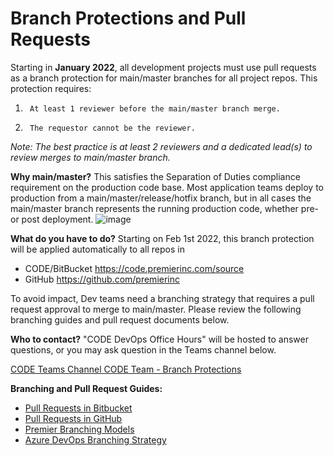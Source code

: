 # Branch Protections and Pull Requests
 
Starting in **January 2022**, all development projects must use pull requests as a branch protection for main/master branches for all project repos. This protection requires:
1.      At least 1 reviewer before the main/master branch merge.
2.      The requestor cannot be the reviewer.
_Note: The best practice is at least 2 reviewers and a dedicated lead(s) to review merges to main/master branch._
 
**Why main/master?**
This satisfies the Separation of Duties compliance requirement on the production code base. Most application teams deploy to production from a main/master/release/hotfix branch, but in all cases the main/master branch represents the running production code, whether pre- or post
deployment. 
![image](https://user-images.githubusercontent.com/51210529/148256879-3e4de081-9a03-405b-9aec-5af72e591d91.png)
 
**What do you have to do?**
Starting on Feb 1st 2022, this branch protection will be applied automatically to all repos in
* CODE/BitBucket  https://code.premierinc.com/source 
* GitHub  https://github.com/premierinc 
 
To avoid impact, Dev teams need a branching strategy that requires a pull request approval to merge to main/master. Please review the following branching guides and pull request documents below.
 
**Who to contact?**
"CODE DevOps Office Hours" will be hosted to answer questions, or you may ask question in the Teams channel below.

 [CODE Teams Channel CODE Team - Branch Protections](https://teams.microsoft.com/l/channel/19%3a361ea6284dcd493187133acb26d33cf1%40thread.skype/Branch%2520Protections?groupId=8f684385-ec4d-4cee-8112-05826709b0ee&tenantId=b110eddf-23ae-457c-a6f3-734d592b2847)

**Branching and Pull Request Guides:**
* [Pull Requests in Bitbucket](https://confluence.atlassian.com/bitbucketserver/pull-requests-776639997.html)
* [Pull Requests in GitHub](https://docs.github.com/en/get-started/quickstart/github-flow)
* [Premier Branching Models](https://github.com/PremierInc/code-devops-documents/wiki/CODE-Team-Recommended-Branching-Models)
* [Azure DevOps Branching Strategy](https://github.com/MicrosoftDocs/azure-devops-docs/blob/master/docs/repos/git/git-branching-guidance.md)
 
